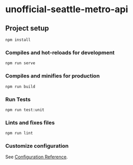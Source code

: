 # unofficial-seattle-metro-api

## Project setup
```
npm install
```

### Compiles and hot-reloads for development
```
npm run serve
```

### Compiles and minifies for production
```
npm run build
```

### Run Tests
```
npm run test:unit
```

### Lints and fixes files
```
npm run lint
```

### Customize configuration
See [Configuration Reference](https://cli.vuejs.org/config/).
